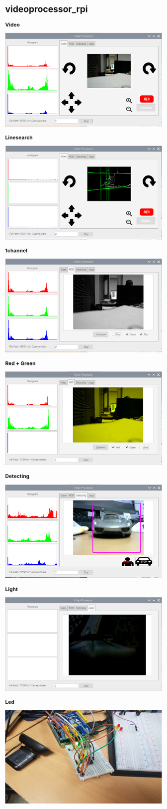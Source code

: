 # videoprocessor_rpi

### Video
<img src="/image/tab1_1.png" width="550px" height="300px" alt="Video"></img><br/>

### Linesearch
<img src="/image/tab1_3.png" width="550px" height="300px" alt="Linesearch"></img><br/>

### 1channel
<img src="/image/tab2_1.png" width="550px" height="300px" alt="1channel"></img><br/>

### Red + Green
<img src="/image/tab2_3.png" width="550px" height="300px" alt="Red + Green"></img><br/>

### Detecting
<img src="/image/tab3_1.png" width="550px" height="300px" alt="Detecting"></img><br/>

### Light
<img src="/image/tab4.png" width="550px" height="300px" alt="Light"></img><br/>

### Led
<img src="/image/led.jpg" width="550px" height="300px" alt="Led"></img><br/>
